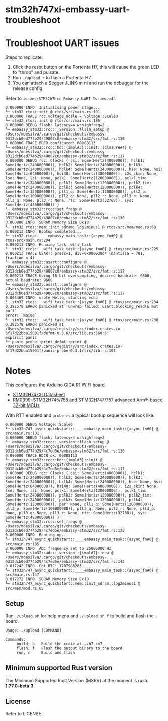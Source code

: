 # stm32h747xi-embassy-uart-troubleshoot

# Troubleshoot UART issues

Steps to replicate:
1. Click the reset button on the Portenta H7, this will cause the green LED to "throb" and pulsate.
2. Run `./upload r` to flash a Portenta H7
3. You can attach a Segger JLINK-mini and run the debugger for the release config

Refer to `issues/STM32h7hxi Embassy UART Issues.pdf`.

```
0.000000 INFO  Initialising power stage...
└─ stm32_rtos::init @ rtos/src/main.rs:101 
0.000000 TRACE rcc.voltage_scale = Voltage::Scale0
└─ stm32_rtos::init @ rtos/src/main.rs:185 
0.000000 DEBUG flash: latency=4 wrhighfreq=2
└─ embassy_stm32::rcc::_version::flash_setup @ /Users/mdesilva/.cargo/git/checkouts/embassy-9312dcb0ed774b29/49807c0/embassy-stm32/src/fmt.rs:130 
0.000000 TRACE BDCR configured: 00008113
└─ embassy_stm32::rcc::bd::{impl#3}::init::{closure#4} @ /Users/mdesilva/.cargo/git/checkouts/embassy-9312dcb0ed774b29/49807c0/embassy-stm32/src/fmt.rs:117 
0.000000 DEBUG rcc: Clocks { csi: Some(Hertz(4000000)), hclk1: Some(Hertz(240000000)), hclk2: Some(Hertz(240000000)), hclk3: Some(Hertz(240000000)), hclk4: Some(Hertz(240000000)), hse: None, hsi: Some(Hertz(64000000)), hsi48: Some(Hertz(48000000)), i2s_ckin: None, lse: None, lsi: None, pclk1: Some(Hertz(120000000)), pclk1_tim: Some(Hertz(240000000)), pclk2: Some(Hertz(120000000)), pclk2_tim: Some(Hertz(240000000)), pclk3: Some(Hertz(120000000)), pclk4: Some(Hertz(120000000)), pll1_q: Some(Hertz(120000000)), pll2_p: Some(Hertz(100000000)), pll2_q: None, pll2_r: None, pll3_p: None, pll3_q: None, pll3_r: None, rtc: Some(Hertz(32768)), sys: Some(Hertz(480000000)) }
└─ embassy_stm32::rcc::set_freqs @ /Users/mdesilva/.cargo/git/checkouts/embassy-9312dcb0ed774b29/49807c0/embassy-stm32/src/fmt.rs:130 
0.000000 INFO  SDRAM Memory Size 0x18
└─ stm32_rtos::mem::init_sdram::log2minus1 @ rtos/src/mem/mod.rs:68  
0.000213 INFO  Bootup completed...
└─ stm32_rtos::____embassy_main_task::{async_fn#0} @ rtos/src/main.rs:204 
0.000213 INFO  Running task: wifi_task
└─ stm32_rtos::__wifi_task_task::{async_fn#0} @ rtos/src/main.rs:225 
0.000213 TRACE USART: presc=1, div=0x000030d4 (mantissa = 781, fraction = 4)
└─ embassy_stm32::usart::configure @ /Users/mdesilva/.cargo/git/checkouts/embassy-9312dcb0ed774b29/49807c0/embassy-stm32/src/fmt.rs:117 
0.000213 TRACE Using 16 bit oversampling, desired baudrate: 9600, actual baudrate: 9600
└─ embassy_stm32::usart::configure @ /Users/mdesilva/.cargo/git/checkouts/embassy-9312dcb0ed774b29/49807c0/embassy-stm32/src/fmt.rs:117 
0.006469 INFO  wrote Hello, starting echo
└─ stm32_rtos::__wifi_task_task::{async_fn#0} @ rtos/src/main.rs:234 
0.392578 ERROR panicked at 'unwrap failed: usart.blocking_read(& mut buf)'
error: `Noise`
└─ stm32_rtos::__wifi_task_task::{async_fn#0} @ rtos/src/main.rs:238 
0.392578 ERROR panicked at /Users/mdesilva/.cargo/registry/src/index.crates.io-6f17d22bba15001f/defmt-0.3.6/src/lib.rs:368:5:
explicit panic
└─ panic_probe::print_defmt::print @ /Users/mdesilva/.cargo/registry/src/index.crates.io-6f17d22bba15001f/panic-probe-0.3.1/src/lib.rs:104 
```

# Notes

This configures the [Arduino GIGA R1 WiFI board](https://docs.arduino.cc/hardware/giga-r1-wifi/).


- [STM32H747XI Datasheet](https://www.st.com/resource/en/datasheet/stm32h747ai.pdf)
- [RM0399: STM32H745/755 and STM32H747/757 advanced Arm®-based 32-bit MCUs](https://www.st.com/content/ccc/resource/technical/document/reference_manual/group0/82/40/1a/07/c9/16/40/35/DM00176879/files/DM00176879.pdf/jcr:content/translations/en.DM00176879.pdf)

With RTT enabled and `probe-rs` a typical bootup sequence will look like:
```
0.000000 DEBUG Voltage::Scale0
└─ stm32h747_async_quickstart::____embassy_main_task::{async_fn#0} @ src/main.rs:101 
0.000000 DEBUG flash: latency=4 wrhighfreq=2
└─ embassy_stm32::rcc::_version::flash_setup @ /Users/mdesilva/.cargo/git/checkouts/embassy-9312dcb0ed774b29/4c7ed5e/embassy-stm32/src/fmt.rs:130 
0.000000 TRACE BDCR ok: 00008113
└─ embassy_stm32::rcc::bd::{impl#3}::init @ /Users/mdesilva/.cargo/git/checkouts/embassy-9312dcb0ed774b29/4c7ed5e/embassy-stm32/src/fmt.rs:117 
0.000000 DEBUG rcc: Clocks { csi: Some(Hertz(4000000)), hclk1: Some(Hertz(240000000)), hclk2: Some(Hertz(240000000)), hclk3: Some(Hertz(240000000)), hclk4: Some(Hertz(240000000)), hse: None, hsi: Some(Hertz(64000000)), hsi48: Some(Hertz(48000000)), i2s_ckin: None, lse: None, lsi: None, pclk1: Some(Hertz(120000000)), pclk1_tim: Some(Hertz(240000000)), pclk2: Some(Hertz(120000000)), pclk2_tim: Some(Hertz(240000000)), pclk3: Some(Hertz(120000000)), pclk4: Some(Hertz(120000000)), per: None, pll1_q: Some(Hertz(120000000)), pll2_p: Some(Hertz(100000000)), pll2_q: None, pll2_r: None, pll3_p: None, pll3_q: None, pll3_r: None, rtc: Some(Hertz(32768)), sys: Some(Hertz(480000000)) }
└─ embassy_stm32::rcc::set_freqs @ /Users/mdesilva/.cargo/git/checkouts/embassy-9312dcb0ed774b29/4c7ed5e/embassy-stm32/src/fmt.rs:130 
0.000000 INFO  Booting up...
└─ stm32h747_async_quickstart::____embassy_main_task::{async_fn#0} @ src/main.rs:105 
0.000000 INFO  ADC frequency set to 25000000 Hz
└─ embassy_stm32::adc::_version::{impl#7}::new @ /Users/mdesilva/.cargo/git/checkouts/embassy-9312dcb0ed774b29/4c7ed5e/embassy-stm32/src/fmt.rs:143 
0.017242 INFO  Got RTC! 1707983285
└─ stm32h747_async_quickstart::____embassy_main_task::{async_fn#0} @ src/main.rs:147 
0.017272 INFO  SDRAM Memory Size 0x18
└─ stm32h747_async_quickstart::mem::init_sdram::log2minus1 @ src/mem/mod.rs:65  
```

## Setup

Run `./upload.sh` for help menu and `./upload.sh f` to build and flash the board.

```
Usage: ./upload [COMMAND]

Commands:
	 build, b	Build the crate at ./h7-cm7
	 flash, f	Flash the output binary to the board
	 run, r		Build and flash
```

## Minimum supported Rust version

The Minimum Supported Rust Version (MSRV) at the moment is rustc **1.77.0-beta.3**.

## License

Refer to LICENSE.

